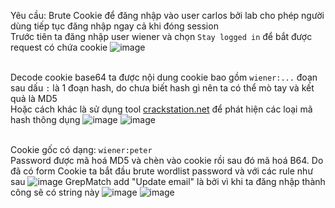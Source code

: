 Yêu cầu: Brute Cookie để đăng nhập vào user carlos bởi lab cho phép người dùng tiếp tục đăng nhập ngay cả khi đóng session
<br> Trước tiên ta đăng nhập user wiener và chọn ```Stay logged in``` để bắt được request có chứa cookie
![image](https://user-images.githubusercontent.com/62832067/156865900-f35e9c4f-369f-45a1-b5d5-0cc974fca636.png)

<br> Decode cookie base64 ta được nội dung cookie bao gồm ```wiener:...``` đoạn sau dấu ```:``` là 1 đoạn hash, do chưa biết hash gì nên ta có thể mò tay và kết quả là MD5
<br> Hoặc cách khác là sử dụng tool <a href="crackstation.net">crackstation.net</a> để phát hiện các loại mã hash thông dụng
![image](https://user-images.githubusercontent.com/62832067/156865914-1e60dfa7-cfd8-490d-853a-5e9091848c38.png)
![image](https://user-images.githubusercontent.com/62832067/156865957-b98a2b85-7a33-43b6-ad3b-5739a84eb3d0.png)

<br> Cookie gốc có dạng: ```wiener:peter``` 
<br> Password được mã hoá MD5 và chèn vào cookie rồi sau đó mã hoá B64. Do đã có form Cookie ta bắt đầu brute wordlist password và với các rule như sau
![image](https://user-images.githubusercontent.com/62832067/156866028-a6b7519c-c6ce-4b8a-8dbf-41beff6a5abc.png)
GrepMatch add "Update email" là bởi vì khi ta đăng nhập thành công sẽ có string này
![image](https://user-images.githubusercontent.com/62832067/156866474-46a0892a-28a7-47c4-b465-7a5eb51a77f3.png)
![image](https://user-images.githubusercontent.com/62832067/156866457-d7f1374a-0945-4744-8f43-54b7fe818150.png)
